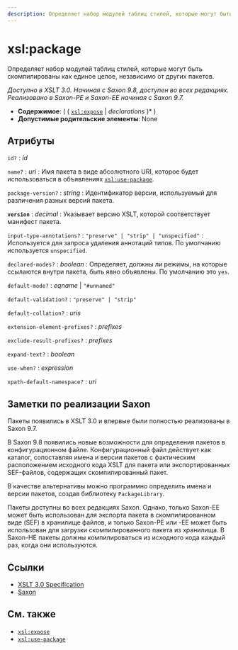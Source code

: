 ```yaml
---
description: Определяет набор модулей таблиц стилей, которые могут быть скомпилированы как единое целое, независимо от других пакетов
---
```


# xsl:package

Определяет набор модулей таблиц стилей, которые могут быть скомпилированы как единое целое, независимо от других пакетов.

_Доступно в XSLT 3.0. Начиная с Saxon 9.8, доступен во всех редакциях. Реализовано в Saxon-PE и Saxon-EE начиная с Saxon 9.7._

-   **Содержимое**: ( ( [`xsl:expose`](xsl-expose.md) | _declarations_ )\* )
-   **Допустимые родительские элементы**: None

## Атрибуты

`id?`
: _id_

`name?`
: _uri_
: Имя пакета в виде абсолютного URI, которое будет использоваться в объявлениях [`xsl:use-package`](xsl-use-package.md).

`package-version?`
: _string_
: Идентификатор версии, используемый для различения разных версий пакета.

**`version`**
: _decimal_
: Указывает версию XSLT, которой соответствует манифест пакета.

`input-type-annotations?`
: `"preserve" | "strip" | "unspecified"`
: Используется для запроса удаления аннотаций типов. По умолчанию используется `unspecified`.

`declared-modes?`
: _boolean_
: Определяет, должны ли режимы, на которые ссылаются внутри пакета, быть явно объявлены. По умолчанию это `yes`.

`default-mode?`
: _eqname_ | `"#unnamed"`

`default-validation?`
: `"preserve" | "strip"`

`default-collation?`
: _uris_

`extension-element-prefixes?`
: _prefixes_

`exclude-result-prefixes?`
: _prefixes_

`expand-text?`
: _boolean_

`use-when?`
: _expression_

`xpath-default-namespace?`
: _uri_

## Заметки по реализации Saxon

Пакеты появились в XSLT 3.0 и впервые были полностью реализованы в Saxon 9.7.

В Saxon 9.8 появились новые возможности для определения пакетов в конфигурационном файле. Конфигурационный файл действует как каталог, сопоставляя имена и версии пакетов с фактическим расположением исходного кода XSLT для пакета или экспортированных SEF-файлов, содержащих скомпилированный пакет.

В качестве альтернативы можно программно определить имена и версии пакетов, создав библиотеку `PackageLibrary`.

Пакеты доступны во всех редакциях Saxon. Однако, только Saxon-EE может быть использован для экспорта пакета в скомпилированном виде (SEF) в хранилище файлов, и только Saxon-PE или -EE может быть использован для загрузки скомпилированного пакета из хранилища. В Saxon-HE пакеты должны компилироваться из исходного кода каждый раз, когда они используются.

## Ссылки

-   [XSLT 3.0 Specification](http://www.w3.org/TR/xslt-30/#element-package)
-   [Saxon](https://www.saxonica.com/html/documentation/xsl-elements/package.html)

## См. также

-   [`xsl:expose`](xsl-expose.md)
-   [`xsl:use-package`](xsl-use-package.md)
